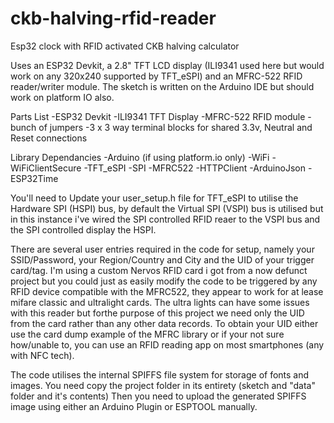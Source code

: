 # ckb-halving-rfid-reader
Esp32 clock with RFID activated CKB halving calculator

Uses an ESP32 Devkit, a 2.8" TFT LCD display (ILI9341 used here but would work on any 320x240 supported by TFT_eSPI) and an MFRC-522 RFID reader/writer module. The sketch is written on the Arduino IDE but should work on platform IO also. 

Parts List
-ESP32 Devkit
-ILI9341 TFT Display
-MFRC-522 RFID module
-bunch of jumpers
-3 x 3 way terminal blocks for shared 3.3v, Neutral and Reset connections 

Library Dependancies
-Arduino (if using platform.io only)
-WiFi
-WiFiClientSecure
-TFT_eSPI
-SPI
-MFRC522
-HTTPClient
-ArduinoJson
-ESP32Time

You'll need to Update your user_setup.h file for TFT_eSPI to utilise the Hardware SPI (HSPI) bus, by default the Virtual SPI (VSPI) bus is utilised but in this instance i've wired the SPI controlled RFID reaer to the VSPI bus and the SPI controlled display the HSPI.

There are several user entries required in the code for setup, namely your SSID/Password, your Region/Country and City and the UID of your trigger card/tag. I'm using a custom Nervos RFID card i got from a now defunct project but you could just as easily modify the code to be triggered by any RFID device compatible with the MFRC522, they appear to work for at lease mifare classic and ultralight cards. The ultra lights can have some issues with this reader but forthe purpose of this project we need only the UID from the card rather than any other data records. To obtain your UID either use the card dump example of the MFRC library or if your not sure how/unable to, you can use an RFID reading app on most smartphones (any with NFC tech).

The code utilises the internal SPIFFS file system for storage of fonts and images. You need copy the project folder in its entirety (sketch and "data" folder and it's contents) Then you need to upload the generated SPIFFS image using either an Arduino Plugin or ESPTOOL manually.
